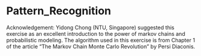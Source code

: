 # Pattern_Recognition


Acknowledgement: Yidong Chong (NTU, Singapore) suggested this exercise as an excellent introduction to the power of markov chains and probabilistic modeling. The algorithm used in this exercise is from Chapter 1 of the article “The Markov Chain Monte Carlo Revolution” by Persi Diaconis.
